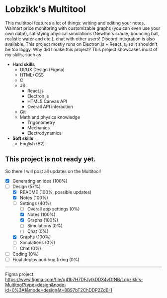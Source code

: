 # Lobzikk's Multitool
This multitool features a lot of things: writing and editing your notes, Walmart price monitoring with customizable graphs (you can even use your own data!), satisfying physical simulations (Newton's cradle, bouncing ball, realistic water and etc.), chat with other users! Discord integration is also available. This project mostly runs on Electron.js + React.js, so it shouldn't be too laggy. 
Why did I make this project? This project showcases most of my skills, such as

 - **Hard skills**
	 - UI/UX Design (Figma)
	 - HTML+CSS
	 - C
	 - JS
		 - React.js
		 - Electron.js
		 - HTML5 Canvas API
		 - Overall API interaction
	- Git
	- Math and physics knowledge
		- Trigonometry
		- Mechanics
		- Electrodynamics
 - **Soft skills**
	 - English (B2)
## This project is not ready yet.
So there I will post all updates on the Multitool!
 - [x] Generating an idea (100%)
 - [ ] Design (57%)
	 - [x] README (100%, possible updates)
	 - [x] Notes (100%)
	 - [ ]  Settings (40%)
		 - [ ] Overall app settings (0%)
		 - [x] Notes (100%)
		 - [x] Graphs (100%) 
		 - [ ] Simulations (0%)
		 - [ ] Chat (0%)
	- [x] Graphs (100%)
	- [ ] Simulations (0%)
	- [ ] Chat (0%)
- [ ] Coding (0%)
- [ ] Final deploy and bug fixing (0%)
---
Figma project: https://www.figma.com/file/q41b7H7DFJytkDDX4vDfNB/Lobzikk's-Multitool?type=design&node-id=0%3A1&mode=design&t=8BS7bT2ChDDP2ZdE-1
